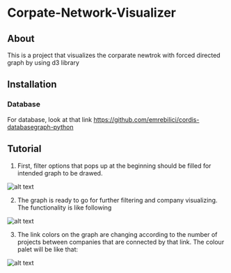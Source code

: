 # Corpate-Network-Visualizer

## About

This is a project that visualizes the corparate newtrok with forced directed graph by using d3 library

## Installation

### Database
For database, look at that link https://github.com/emrebilici/cordis-databasegraph-python

## Tutorial

1. First, filter options that pops up at the beginning should be filled for intended graph to be drawed.


![alt text](https://github.com/halilsahiner/Corpate-Network-Visualizer/blob/master/Filteroptions.JPG)

2. The graph is ready to go for further filtering and company visualizing. The functionality is like following


![alt text](https://github.com/halilsahiner/Corpate-Network-Visualizer/blob/master/clickednode.JPG)

3. The link colors on the graph are changing according to the number of projects between companies that are connected by that link.
  The colour palet will be like that: 
  

![alt text](https://github.com/halilsahiner/Corpate-Network-Visualizer/blob/master/link-colours.png)
